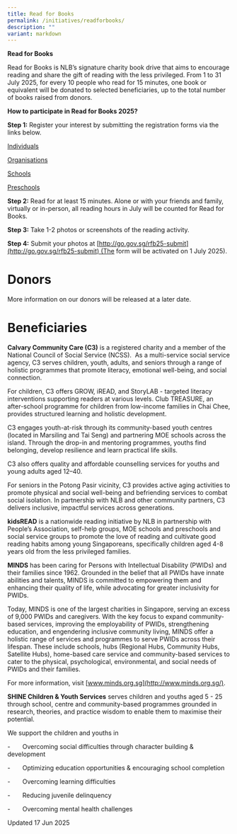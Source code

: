 ```yaml
---
title: Read for Books
permalink: /initiatives/readforbooks/
description: ""
variant: markdown
---
```



**Read for Books**

Read for Books is NLB’s signature charity book drive that aims to encourage reading and share the gift of reading with the less privileged. From 1 to 31 July 2025, for every 10 people who read for 15 minutes, one book or equivalent will be donated to selected beneficiaries, up to the total number of books raised from donors. 

**How to participate in Read for Books 2025?**

**Step 1:** Register your interest by submitting the registration forms via the links below.

[Individuals](https://go.gov.sg/rfb25-individuals)

[Organisations](https://go.gov.sg/rfb25-organisations)

[Schools](https://go.gov.sg/rfb25-schools)

[Preschools](https://go.gov.sg/rfb25-preschools)

**Step 2:** Read for at least 15 minutes. Alone or with your friends and family, virtually or in-person, all reading hours in July will be counted for Read for Books. 

**Step 3:** Take 1-2 photos or screenshots of the reading activity.  

**Step 4:** Submit your photos at [http://go.gov.sg/rfb25-submit](http://go.gov.sg/rfb25-submit) (The form will be activated on 1 July 2025). 

# **Donors**

More information on our donors will be released at a later date.

# **Beneficiaries**

**Calvary Community Care (C3)** is a registered charity and a member of the National Council of Social Service (NCSS).  As a multi-service social service agency, C3 serves children, youth, adults, and seniors through a range of holistic programmes that promote literacy, emotional well-being, and social connection.

For children, C3 offers GROW, iREAD, and StoryLAB - targeted literacy interventions supporting readers at various levels. Club TREASURE, an after-school programme for children from low-income families in Chai Chee, provides structured learning and holistic development. 

C3 engages youth-at-risk through its community-based youth centres (located in Marsiling and Tai Seng) and partnering MOE schools across the island. Through the drop-in and mentoring programmes, youths find belonging, develop resilience and learn practical life skills. 

C3 also offers quality and affordable counselling services for youths and young adults aged 12–40. 

For seniors in the Potong Pasir vicinity, C3 provides active aging activities to promote physical and social well-being and befriending services to combat social isolation. In partnership with NLB and other community partners, C3 delivers inclusive, impactful services across generations.

**kidsREAD** is a nationwide reading initiative by NLB in partnership with People’s Association, self-help groups, MOE schools and preschools and social service groups to promote the love of reading and cultivate good reading habits among young Singaporeans, specifically children aged 4-8 years old from the less privileged families.

**MINDS** has been caring for Persons with Intellectual Disability (PWIDs) and their families since 1962. Grounded in the belief that all PWIDs have innate abilities and talents, MINDS is committed to empowering them and enhancing their quality of life, while advocating for greater inclusivity for PWIDs. 

Today, MINDS is one of the largest charities in Singapore, serving an excess of 9,000 PWIDs and caregivers. With the key focus to expand community-based services, improving the employability of PWIDs, strengthening education, and engendering inclusive community living, MINDS offer a holistic range of services and programmes to serve PWIDs across their lifespan. These include schools, hubs (Regional Hubs, Community Hubs, Satellite Hubs), home-based care service and community-based services to cater to the physical, psychological, environmental, and social needs of PWIDs and their families. 

For more information, visit [www.minds.org.sg](http://www.minds.org.sg/).

**SHINE Children & Youth Services** serves children and youths aged 5 - 25 through school, centre and community-based programmes grounded in research, theories, and practice wisdom to enable them to maximise their potential.

We support the children and youths in

-       Overcoming social difficulties through character building & development

-       Optimizing education opportunities & encouraging school completion

-       Overcoming learning difficulties

-       Reducing juvenile delinquency

-       Overcoming mental health challenges

Updated 17 Jun 2025